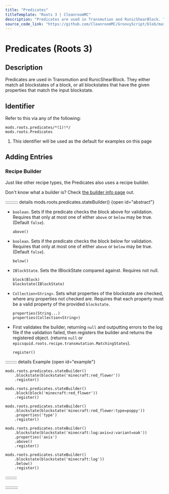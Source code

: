 ```yaml
---
title: "Predicates"
titleTemplate: "Roots 3 | CleanroomMC"
description: "Predicates are used in Transmution and RunicShearBlock. They either match all blockstates of a block, or all blockstates that have the given properties that match the input blockstate."
source_code_link: "https://github.com/CleanroomMC/GroovyScript/blob/master/src/main/java/com/cleanroommc/groovyscript/compat/mods/roots/Predicates.java"
---
```


# Predicates (Roots 3)

## Description

Predicates are used in Transmution and RunicShearBlock. They either match all blockstates of a block, or all blockstates that have the given properties that match the input blockstate.

## Identifier

Refer to this via any of the following:

```groovy:no-line-numbers {1}
mods.roots.predicates/*(1)!*/
mods.roots.Predicates
```

1. This identifier will be used as the default for examples on this page

## Adding Entries

### Recipe Builder

Just like other recipe types, the Predicates also uses a recipe builder.

Don't know what a builder is? Check [the builder info page](../../../groovy/builder.md) out.

:::::::::: details mods.roots.predicates.stateBuilder() {open id="abstract"}
- `boolean`. Sets if the predicate checks the block above for validation. Requires that only at most one of either `above` or `below` may be true. (Default `false`).

    ```groovy:no-line-numbers
    above()
    ```

- `boolean`. Sets if the predicate checks the block below for validation. Requires that only at most one of either `above` or `below` may be true. (Default `false`).

    ```groovy:no-line-numbers
    below()
    ```

- `IBlockState`. Sets the IBlockState compared against. Requires not null.

    ```groovy:no-line-numbers
    block(Block)
    blockstate(IBlockState)
    ```

- `Collection<String>`. Sets what properties of the blockstate are checked, where any properties not checked are. Requires that each property must be a valid property of the provided `blockstate`.

    ```groovy:no-line-numbers
    properties(String...)
    properties(Collection<String>)
    ```

- First validates the builder, returning `null` and outputting errors to the log file if the validation failed, then registers the builder and returns the registered object. (returns `null` or `epicsquid.roots.recipe.transmutation.MatchingStates`).

    ```groovy:no-line-numbers
    register()
    ```

::::::::: details Example {open id="example"}
```groovy:no-line-numbers
mods.roots.predicates.stateBuilder()
    .blockstate(blockstate('minecraft:red_flower'))
    .register()

mods.roots.predicates.stateBuilder()
    .block(block('minecraft:red_flower'))
    .register()

mods.roots.predicates.stateBuilder()
    .blockstate(blockstate('minecraft:red_flower:type=poppy'))
    .properties('type')
    .register()

mods.roots.predicates.stateBuilder()
    .blockstate(blockstate('minecraft:log:axis=z:variant=oak'))
    .properties('axis')
    .above()
    .register()

mods.roots.predicates.stateBuilder()
    .blockstate(blockstate('minecraft:log'))
    .below()
    .register()
```

:::::::::

::::::::::
